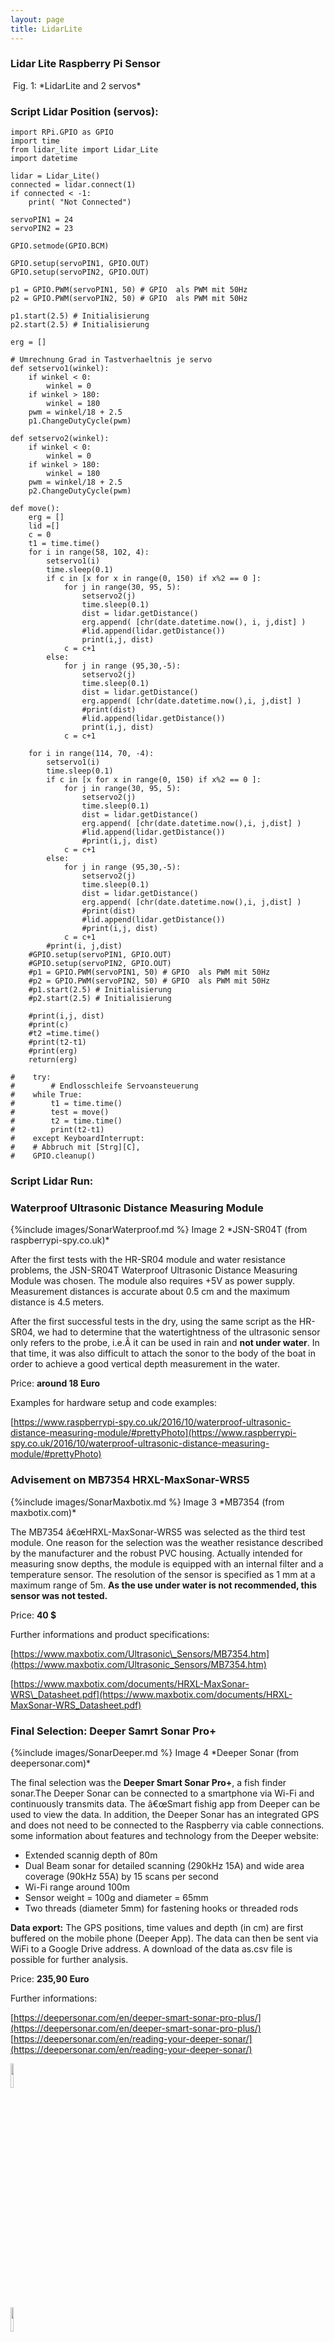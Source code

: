 ```yaml
---
layout: page
title: LidarLite
---
```


### Lidar Lite Raspberry Pi Sensor

<span class="image left">
      <img src="{{ 'assets/images/LidarServos.JPG ' | absolute_url }}" alt=""/>
      Fig. 1: *LidarLite and 2 servos*
</span>

<h3>Script Lidar Position (servos):</h3>

    import RPi.GPIO as GPIO
    import time
    from lidar_lite import Lidar_Lite
    import datetime

    lidar = Lidar_Lite()
    connected = lidar.connect(1)
    if connected < -1:
        print( "Not Connected")

    servoPIN1 = 24
    servoPIN2 = 23

    GPIO.setmode(GPIO.BCM)

    GPIO.setup(servoPIN1, GPIO.OUT)
    GPIO.setup(servoPIN2, GPIO.OUT)

    p1 = GPIO.PWM(servoPIN1, 50) # GPIO  als PWM mit 50Hz
    p2 = GPIO.PWM(servoPIN2, 50) # GPIO  als PWM mit 50Hz

    p1.start(2.5) # Initialisierung
    p2.start(2.5) # Initialisierung

    erg = []

    # Umrechnung Grad in Tastverhaeltnis je servo
    def setservo1(winkel):
        if winkel < 0:
            winkel = 0
        if winkel > 180:
            winkel = 180
        pwm = winkel/18 + 2.5
        p1.ChangeDutyCycle(pwm)

    def setservo2(winkel):
        if winkel < 0:
            winkel = 0
        if winkel > 180:
            winkel = 180
        pwm = winkel/18 + 2.5
        p2.ChangeDutyCycle(pwm)

    def move():
        erg = []
        lid =[]
        c = 0
        t1 = time.time()
        for i in range(58, 102, 4):
            setservo1(i)
            time.sleep(0.1)
            if c in [x for x in range(0, 150) if x%2 == 0 ]:
                for j in range(30, 95, 5):
                    setservo2(j)
                    time.sleep(0.1)
                    dist = lidar.getDistance()
                    erg.append( [chr(date.datetime.now(), i, j,dist] )
                    #lid.append(lidar.getDistance())
                    print(i,j, dist)
                c = c+1
            else:
                for j in range (95,30,-5):
                    setservo2(j)
                    time.sleep(0.1)
                    dist = lidar.getDistance()
                    erg.append( [chr(date.datetime.now(),i, j,dist] )
                    #print(dist)
                    #lid.append(lidar.getDistance())
                    print(i,j, dist)
                c = c+1

        for i in range(114, 70, -4):
            setservo1(i)
            time.sleep(0.1)
            if c in [x for x in range(0, 150) if x%2 == 0 ]:
                for j in range(30, 95, 5):
                    setservo2(j)
                    time.sleep(0.1)
                    dist = lidar.getDistance()
                    erg.append( [chr(date.datetime.now(),i, j,dist] )
                    #lid.append(lidar.getDistance())
                    #print(i,j, dist)
                c = c+1
            else:
                for j in range (95,30,-5):
                    setservo2(j)
                    time.sleep(0.1)
                    dist = lidar.getDistance()
                    erg.append( [chr(date.datetime.now(),i, j,dist] )
                    #print(dist)
                    #lid.append(lidar.getDistance())
                    #print(i,j, dist)
                c = c+1
            #print(i, j,dist)
        #GPIO.setup(servoPIN1, GPIO.OUT)
        #GPIO.setup(servoPIN2, GPIO.OUT)
        #p1 = GPIO.PWM(servoPIN1, 50) # GPIO  als PWM mit 50Hz
        #p2 = GPIO.PWM(servoPIN2, 50) # GPIO  als PWM mit 50Hz
        #p1.start(2.5) # Initialisierung
        #p2.start(2.5) # Initialisierung

        #print(i,j, dist)
        #print(c)
        #t2 =time.time()
        #print(t2-t1)
        #print(erg)
        return(erg)

    #    try:
    #        # Endlosschleife Servoansteuerung
    #    while True:
    #        t1 = time.time()
    #        test = move()
    #        t2 = time.time()
    #        print(t2-t1)
    #    except KeyboardInterrupt:
    #    # Abbruch mit [Strg][C],
    #    GPIO.cleanup()


<h3>Script Lidar Run:</h3>

 

### Waterproof Ultrasonic Distance Measuring Module

<span class="image right">
    {%include images/SonarWaterproof.md %}
    Image 2 *JSN-SR04T (from raspberrypi-spy.co.uk)*
</span>

After the first tests with the HR-SR04 module and water resistance problems, the JSN-SR04T Waterproof Ultrasonic Distance Measuring Module was chosen. The module also requires +5V as power supply. Measurement distances is accurate about 0.5 cm and the maximum distance is 4.5 meters.

After the first successful tests in the dry, using the same script as the HR-SR04, we had to determine that the watertightness of the ultrasonic sensor only refers to the probe, i.e.Â it can be used in rain and **not under water**. In that time, it was also difficult to attach the sonor to the body of the boat in order to achieve a good vertical depth measurement in the water.

Price: **around 18 Euro**

Examples for hardware setup and code examples:

[https://www.raspberrypi-spy.co.uk/2016/10/waterproof-ultrasonic-distance-measuring-module/#prettyPhoto](https://www.raspberrypi-spy.co.uk/2016/10/waterproof-ultrasonic-distance-measuring-module/#prettyPhoto)

### Advisement on MB7354 HRXL-MaxSonar-WRS5

<span class="image left">
    {%include images/SonarMaxbotix.md %}
    Image 3 *MB7354 (from maxbotix.com)*
</span>

The MB7354 â€œHRXL-MaxSonar-WRS5 was selected as the third test module. One reason for the selection was the weather resistance described by the manufacturer and the robust PVC housing. Actually intended for measuring snow depths, the module is equipped with an internal filter and a temperature sensor. The resolution of the sensor is specified as 1 mm at a maximum range of 5m. **As the use under water is not recommended, this sensor was not tested.**

Price: **40 $**

Further informations and product specifications:

[https://www.maxbotix.com/Ultrasonic\_Sensors/MB7354.htm](https://www.maxbotix.com/Ultrasonic_Sensors/MB7354.htm)

[https://www.maxbotix.com/documents/HRXL-MaxSonar-WRS\_Datasheet.pdf](https://www.maxbotix.com/documents/HRXL-MaxSonar-WRS_Datasheet.pdf)

### **Final Selection**: Deeper Samrt Sonar Pro+

<span class="image fit">
    {%include images/SonarDeeper.md %}
</span>
Image 4 *Deeper Sonar (from deepersonar.com)* 

The final selection was the **Deeper Smart Sonar Pro+**, a fish finder sonar.The Deeper Sonar can be connected to a smartphone via Wi-Fi and continuously transmits data. The â€œSmart fishig app from Deeper can be used to view the data. In addition, the Deeper Sonar has an integrated GPS and does not need to be connected to the Raspberry via cable connections. some information about features and technology from the Deeper website:

*   Extended scannig depth of 80m
*   Dual Beam sonar for detailed scanning (290kHz 15A) and wide area coverage (90kHz 55A) by 15 scans per second
*   Wi-Fi range around 100m
*   Sensor weight = 100g and diameter = 65mm
*   Two threads (diameter 5mm) for fastening hooks or threaded rods

**Data export:** The GPS positions, time values and depth (in cm) are first buffered on the mobile phone (Deeper App). The data can then be sent via WiFi to a Google Drive address. A download of the data as.csv file is possible for further analysis.

Price: **235,90 Euro**

Further informations:

[https://deepersonar.com/en/deeper-smart-sonar-pro-plus/](https://deepersonar.com/en/deeper-smart-sonar-pro-plus/) [https://deepersonar.com/en/reading-your-deeper-sonar/](https://deepersonar.com/en/reading-your-deeper-sonar/)

<div class="box alt">
				<div class="row 50% uniform">
              <div class="6u 12u$(medium) "><span class="image fit"><img src={%include images/SonarDeeperFun1.md %} width="10%" height="10%" alt=""/></span></div>
              <div class="6u 12u$(medium) "><span class="image fit"><img src={%include images/SonarDeeperFun2.md %} width="10%" height="10%" alt=""/></span></div>
        </div>
</div>

Image 5/6 *Function Deeper Sonar (from deepersonar.com)*

### **Deeper** tests and attachment to the boat

<span class="image right">
    <img src={%include images/SonarRoboarm.md %} width="10%" height="10%" alt=""/>
    Image 7 *Robot Arm (design by JHKBuilder 2018)*
</span>


**1\. First Attachment**

The first attachment to the original self printed boat body worked with a simple line or fishing line. The distance between boat and deeper was about 1m. The function of the Deeper and the accuracy of the depth determination could therefore be tested on the Lahn river while it was in motion. The only problem was the GPS connection. Due to the deeperâ€™s strong buoyancy and the boatâ€™s stern waves, the deeper often came under water and interrupting the GPS signal.

**2\. Second Attachment**

To prevent the deeper from swaying too much on the water surface, the idea of attaching the deeper to a robot arm was born. After a short search, the â€œRobot Arm (SG90) was printed on the 3D printer. This should gently press the deeper onto the surface of the water to prevent build-up. Furthermore, the deeper could have been lifted out of the water if the sensor was not needed. The robot arm was too weak to lift the 100g deeper and the load too light to keep the deeper on the water surface.

**Robot Arm (SG90)** [https://www.thingiverse.com/thing:2848795](https://www.thingiverse.com/thing:2848795) (.stl data available here)

<span class="image fit">
    {%include images/SonarDeeperRobo.md %}
    Image 8 *Deeper attachment by Robot Arm*
</span>

**3\. Third Attachent at the final catermaran**

The Deeper was attached to the final Katerman by a simple and effective system (see Image 9 and 10). A threaded rod (diameter 5mm) was fixed on the thread integrated in the deeper and locked with a nut. The length of the threaded rod and the weight of the nuts used now determines the load which keeps the deeper constantly on the water surface. The threaded rod is covered with insulating tape to prevent it from sticking. The deepener can be secured with a cord and the supplied fastening ring.

<div class="box alt">
				<div class="row 50% uniform">
              <div class="6u 12u$(medium) "><span class="image fit"><img src={%include images/SonarDeeperAtt1.md %} width="10%" height="10%" alt=""/></span></div>
              <div class="6u 12u$(medium) "><span class="image fit"><img src={%include images/SonarDeeperAtt2.md %} width="10%" height="10%" alt=""/></span></div>
        </div>
</div>
Image 9/10 *Deeper attachment by threaded bolt*

<ul class="pagination">
    <li><span class="button">Prev</span></li>
    <li><a href="#" class="page">1</a></li>
    <li><a href="{{ 'sonarsensor.html' | absolute_url }}" class="page active">2</a></li>
    <li><a href="#" class="page">3</a></li>
    <li><a href="{{ 'cam.html' | absolute_url }}" class="page">4</a></li>
    <li><a href="#" class="page">5</a></li>
    <li><a href="#" class="button">Next</a></li>
</ul>